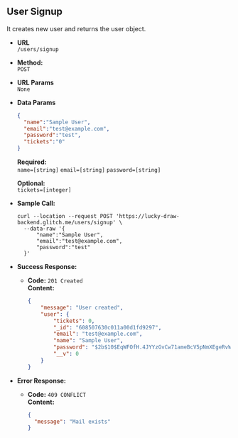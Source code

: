 **User Signup**
----
  It creates new user and returns the user object.

* **URL**  
  `/users/signup`

* **Method:**  
  `POST` 
  
*  **URL Params**  
   `None`
    

   

* **Data Params**

  ```json
  {
    "name":"Sample User",
    "email":"test@example.com",
    "password":"test",
    "tickets":"0"
  } 
  ```
  **Required:**  
   `name=[string]`
   `email=[string]`
   `password=[string]`

   **Optional:**  
   `tickets=[integer]`
   
* **Sample Call:**
  ```curl
  curl --location --request POST 'https://lucky-draw-backend.glitch.me/users/signup' \
    --data-raw '{
        "name":"Sample User",
        "email":"test@example.com",
        "password":"test"
    }'
  ```
   
* **Success Response:**

  * **Code:** `201 Created` <br />
    **Content:**  
    ```json
    {
        "message": "User created",
        "user": {
            "tickets": 0,
            "_id": "608507630c011a00d1fd9297",
            "email": "test@example.com",
            "name": "Sample User",
            "password": "$2b$10$EqWFOfH.4JYYzGvCw71ameBcV5pNmXEgeRvW2O5YKaDeu2WVGm1Um",
            "__v": 0
        }
    }
    ```
 
* **Error Response:**

  * **Code:** `409 CONFLICT` <br />
    **Content:**  
    ```json
    {
      "message": "Mail exists"
    }
    ```
